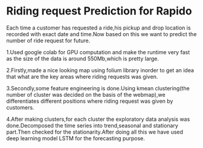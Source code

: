 # Riding request Prediction for Rapido
Each time a customer has requested a ride,his pickup and drop location is recorded with exact date and time.Now based on this we want to predict the number of ride request for future.

1.Used google colab for GPU computation and make the runtime very fast as the size of the data is around 550Mb,which is pretty large.

2.Firstly,made a nice looking map using folium library inorder to get an idea that what are the key areas where riding requests was given.

3.Secondly,some feature engineering is done.Using kmean clustering(the number of cluster was decided on the basis of the webmap),we differentiates different positions where riding request was given by customers.

4.After making clusters,for each cluster the exploratory data analysis was done.Decomposed the time series into trend,seasonal and stationary part.Then checked for the stationarity.After doing all this we have used deep learning model LSTM for the forecasting purpose.
